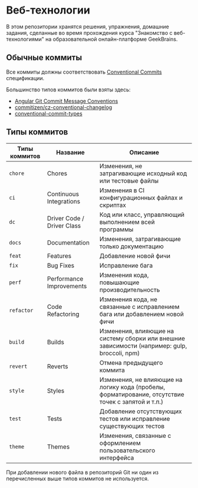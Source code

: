 # Веб-технологии

В этом репозитории хранятся решения, упражнения, домашние задания, сделанные во время прохождения курса "Знакомство с веб-технологиями" на образовательной онлайн-платформе GeekBrains.

## Обычные коммиты

Все коммиты должны соответствовать [Conventional Commits](https://www.conventionalcommits.org/en/v1.0.0/) спецификации.

Большинство типов коммитов были взяты здесь:
* [Angular Git Commit Message Conventions](https://github.com/angular/angular/blob/master/CONTRIBUTING.md#type)
* [commitizen/cz-conventional-changelog](https://github.com/commitizen/cz-conventional-changelog)
* [conventional-commit-types](https://github.com/commitizen/conventional-commit-types)

## Типы коммитов

| Типы коммитов | Название                  | Описание                                                                                                    |
| ------------- | --------------------------| ----------------------------------------------------------------------------------------------------------- |
| `chore`       | Chores                    | Изменения, не затрагивающие исходный код или тестовые файлы                                                 |
| `ci`          | Continuous Integrations   | Изменения в CI конфигурационных файлах и скриптах                                                           |
| `dc`          | Driver Code / Driver Class| Код или класс, управляющий выполнением всей программы                                                       |
| `docs`        | Documentation             | Изменения, затрагивающие только документацию                                                                |
| `feat`        | Features                  | Добавление новой фичи                                                                                       |
| `fix`         | Bug Fixes                 | Исправление бага                                                                                            |
| `perf`        | Performance Improvements  | Изменения кода, повышающие производительность                                                               |
| `refactor`    | Code Refactoring          | Изменения кода, не связанные с исправлением бага или добавлением новой фичи                                 |
| `build`       | Builds                    | Изменения, влияющие на систему сборки или внешние зависимости (например: gulp, broccoli, npm)               |
| `revert`      | Reverts                   | Отмена предыдущего коммита                                                                                  |
| `style`       | Styles                    | Изменения, не влияющие на логику кода (пробелы, форматирование, отсутствие точек с запятой и т.п.)          |
| `test`        | Tests                     | Добавление отсутствующих тестов или исправление существующих тестов                                         |
| `theme`       | Themes                    | Изменения, связанные с оформлением пользовательского интерфейса                                             |

При добавлении нового файла в репозиторий Git ни один из перечисленных выше типов коммитов не используется.
